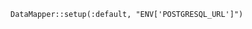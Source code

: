 <!-- usedin: [ _includes/_inlines/Deployment/Rails/padrino-stacks] - layout:code post: padrino-stacks_datamapper -->

```
DataMapper::setup(:default, "ENV['POSTGRESQL_URL']")
```
